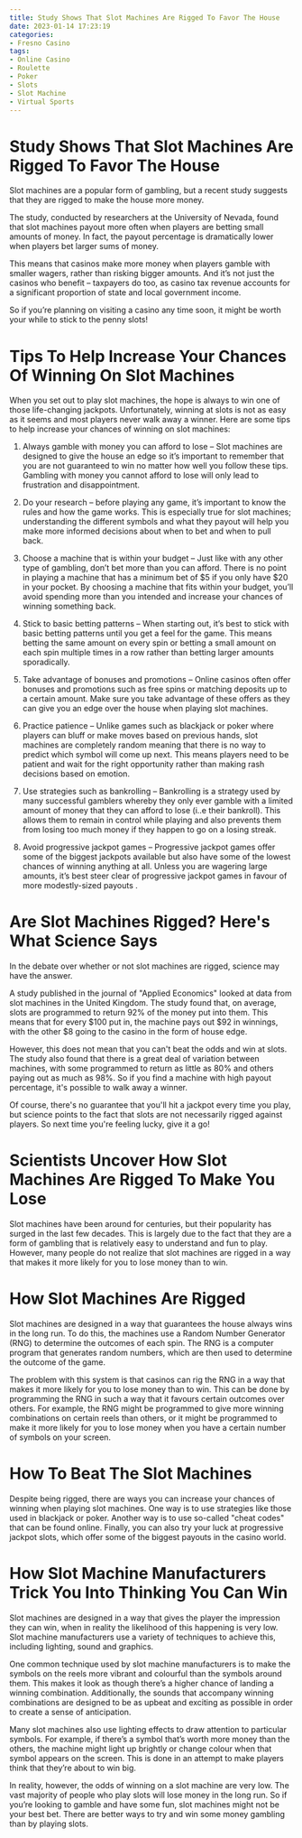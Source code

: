 ```yaml
---
title: Study Shows That Slot Machines Are Rigged To Favor The House 
date: 2023-01-14 17:23:19
categories:
- Fresno Casino
tags:
- Online Casino
- Roulette
- Poker
- Slots
- Slot Machine
- Virtual Sports
---
```



#  Study Shows That Slot Machines Are Rigged To Favor The House 

Slot machines are a popular form of gambling, but a recent study suggests that they are rigged to make the house more money.

The study, conducted by researchers at the University of Nevada, found that slot machines payout more often when players are betting small amounts of money. In fact, the payout percentage is dramatically lower when players bet larger sums of money.

This means that casinos make more money when players gamble with smaller wagers, rather than risking bigger amounts. And it’s not just the casinos who benefit – taxpayers do too, as casino tax revenue accounts for a significant proportion of state and local government income.

So if you’re planning on visiting a casino any time soon, it might be worth your while to stick to the penny slots!

#  Tips To Help Increase Your Chances Of Winning On Slot Machines 

 When you set out to play slot machines, the hope is always to win one of those life-changing jackpots. Unfortunately, winning at slots is not as easy as it seems and most players never walk away a winner. Here are some tips to help increase your chances of winning on slot machines: 

1. Always gamble with money you can afford to lose – Slot machines are designed to give the house an edge so it’s important to remember that you are not guaranteed to win no matter how well you follow these tips. Gambling with money you cannot afford to lose will only lead to frustration and disappointment. 

2. Do your research – before playing any game, it’s important to know the rules and how the game works. This is especially true for slot machines; understanding the different symbols and what they payout will help you make more informed decisions about when to bet and when to pull back. 

3. Choose a machine that is within your budget – Just like with any other type of gambling, don’t bet more than you can afford. There is no point in playing a machine that has a minimum bet of $5 if you only have $20 in your pocket. By choosing a machine that fits within your budget, you’ll avoid spending more than you intended and increase your chances of winning something back. 

4. Stick to basic betting patterns – When starting out, it’s best to stick with basic betting patterns until you get a feel for the game. This means betting the same amount on every spin or betting a small amount on each spin multiple times in a row rather than betting larger amounts sporadically. 

5. Take advantage of bonuses and promotions – Online casinos often offer bonuses and promotions such as free spins or matching deposits up to a certain amount. Make sure you take advantage of these offers as they can give you an edge over the house when playing slot machines. 

6. Practice patience – Unlike games such as blackjack or poker where players can bluff or make moves based on previous hands, slot machines are completely random meaning that there is no way to predict which symbol will come up next. This means players need to be patient and wait for the right opportunity rather than making rash decisions based on emotion. 

7. Use strategies such as bankrolling – Bankrolling is a strategy used by many successful gamblers whereby they only ever gamble with a limited amount of money that they can afford to lose (i..e their bankroll). This allows them to remain in control while playing and also prevents them from losing too much money if they happen to go on a losing streak. 

8. Avoid progressive jackpot games – Progressive jackpot games offer some of the biggest jackpots available but also have some of the lowest chances of winning anything at all. Unless you are wagering large amounts, it’s best steer clear of progressive jackpot games in favour of more modestly-sized payouts .

#  Are Slot Machines Rigged? Here's What Science Says 

In the debate over whether or not slot machines are rigged, science may have the answer.

A study published in the journal of "Applied Economics" looked at data from slot machines in the United Kingdom. The study found that, on average, slots are programmed to return 92% of the money put into them. This means that for every $100 put in, the machine pays out $92 in winnings, with the other $8 going to the casino in the form of house edge.

However, this does not mean that you can't beat the odds and win at slots. The study also found that there is a great deal of variation between machines, with some programmed to return as little as 80% and others paying out as much as 98%. So if you find a machine with high payout percentage, it's possible to walk away a winner.

Of course, there's no guarantee that you'll hit a jackpot every time you play, but science points to the fact that slots are not necessarily rigged against players. So next time you're feeling lucky, give it a go!

#  Scientists Uncover How Slot Machines Are Rigged To Make You Lose 

Slot machines have been around for centuries, but their popularity has surged in the last few decades. This is largely due to the fact that they are a form of gambling that is relatively easy to understand and fun to play. However, many people do not realize that slot machines are rigged in a way that makes it more likely for you to lose money than to win.

# How Slot Machines Are Rigged 

Slot machines are designed in a way that guarantees the house always wins in the long run. To do this, the machines use a Random Number Generator (RNG) to determine the outcomes of each spin. The RNG is a computer program that generates random numbers, which are then used to determine the outcome of the game.

The problem with this system is that casinos can rig the RNG in a way that makes it more likely for you to lose money than to win. This can be done by programming the RNG in such a way that it favours certain outcomes over others. For example, the RNG might be programmed to give more winning combinations on certain reels than others, or it might be programmed to make it more likely for you to lose money when you have a certain number of symbols on your screen.

# How To Beat The Slot Machines 

Despite being rigged, there are ways you can increase your chances of winning when playing slot machines. One way is to use strategies like those used in blackjack or poker. Another way is to use so-called "cheat codes" that can be found online. Finally, you can also try your luck at progressive jackpot slots, which offer some of the biggest payouts in the casino world.

#  How Slot Machine Manufacturers Trick You Into Thinking You Can Win

Slot machines are designed in a way that gives the player the impression they can win, when in reality the likelihood of this happening is very low. Slot machine manufacturers use a variety of techniques to achieve this, including lighting, sound and graphics.

One common technique used by slot machine manufacturers is to make the symbols on the reels more vibrant and colourful than the symbols around them. This makes it look as though there’s a higher chance of landing a winning combination. Additionally, the sounds that accompany winning combinations are designed to be as upbeat and exciting as possible in order to create a sense of anticipation.

Many slot machines also use lighting effects to draw attention to particular symbols. For example, if there’s a symbol that’s worth more money than the others, the machine might light up brightly or change colour when that symbol appears on the screen. This is done in an attempt to make players think that they’re about to win big.

In reality, however, the odds of winning on a slot machine are very low. The vast majority of people who play slots will lose money in the long run. So if you’re looking to gamble and have some fun, slot machines might not be your best bet. There are better ways to try and win some money gambling than by playing slots.